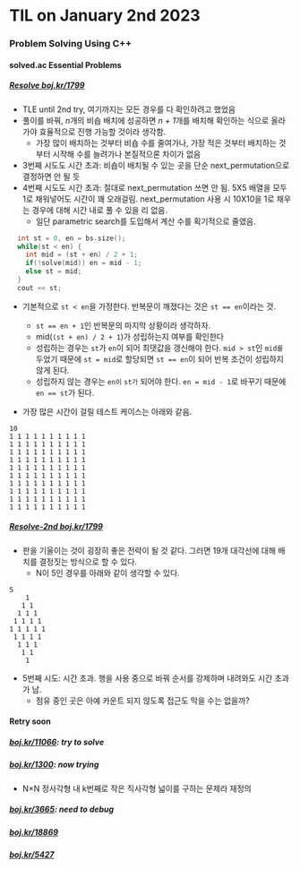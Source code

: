 # **TIL on January 2nd 2023**
### Problem Solving Using C++
#### solved.ac Essential Problems
##### [Resolve boj.kr/1799](../../../Problem%20Solving/boj/solvedac/1799-re-01-02-2023.cpp)
* TLE until 2nd try, 여기까지는 모든 경우를 다 확인하려고 했었음
* 풀이를 바꿔, *n*개의 비숍 배치에 성공하면 *n + 1*개를 배치해 확인하는 식으로 올라가야 효율적으로 진행 가능할 것이라 생각함.
  - 가장 많이 배치하는 것부터 비숍 수를 줄여가나, 가장 적은 것부터 배치하는 것부터 시작해 수를 늘려가나 본질적으론 차이가 없음
* 3번째 시도도 시간 초과: 비숍이 배치될 수 있는 곳을 단순 next_permutation으로 결정하면 안 될 듯
* 4번째 시도도 시간 초과: 절대로 next_permutation 쓰면 안 됨. 5X5 배열을 모두 1로 채워넣어도 시간이 꽤 오래걸림. next_permutation 사용 시 10X10을 1로 채우는 경우에 대해 시간 내로 풀 수 있을 리 없음.
  - 일단 parametric search를 도입해서 계산 수를 획기적으로 줄였음.
```cpp
  int st = 0, en = bs.size();
  while(st < en) {
    int mid = (st + en) / 2 + 1;
    if(!solve(mid)) en = mid - 1;
    else st = mid;
  }
  cout << st;
```
* 기본적으로 `st < en`을 가정한다. 반복문이 깨졌다는 것은 `st == en`이라는 것.
  - `st == en + 1`인 반복문의 마지막 상황이라 생각하자.
  - mid(`(st + en) / 2 + 1`)가 성립하는지 여부를 확인한다
  - 성립하는 경우는 `st`가 `en`이 되어 최댓값을 갱신해야 한다. `mid > st`인 `mid를` 두었기 때문에 `st = mid`로 할당되면 `st == en`이 되어 반복 조건이 성립하지 않게 된다.
  - 성립하지 않는 경우는 `en이` `st가` 되어야 한다. `en = mid - 1`로 바꾸기 때문에 `en == st`가 된다.

* 가장 많은 시간이 걸릴 테스트 케이스는 아래와 같음.

```shell
10
1 1 1 1 1 1 1 1 1 1
1 1 1 1 1 1 1 1 1 1
1 1 1 1 1 1 1 1 1 1
1 1 1 1 1 1 1 1 1 1
1 1 1 1 1 1 1 1 1 1
1 1 1 1 1 1 1 1 1 1
1 1 1 1 1 1 1 1 1 1
1 1 1 1 1 1 1 1 1 1
1 1 1 1 1 1 1 1 1 1
1 1 1 1 1 1 1 1 1 1
```

##### [Resolve-2nd boj.kr/1799](../../../Problem%20Solving/boj/solvedac/1799-re2-01-02-2023.cpp)
* 판을 기울이는 것이 굉장히 좋은 전략이 될 것 같다. 그러면 19개 대각선에 대해 배치를 결정짓는 방식으로 할 수 있다.
  - N이 5인 경우를 아래와 같이 생각할 수 있다.
```shell
5
    1
   1 1
  1 1 1
 1 1 1 1
1 1 1 1 1
 1 1 1 1
  1 1 1
   1 1
    1
```
* 5번째 시도: 시간 초과. 행을 사용 중으로 바꿔 순서를 강제하며 내려와도 시간 초과가 남.
  - 점유 중인 곳은 아예 카운트 되지 않도록 접근도 막을 수는 없을까?

#### Retry soon
##### [boj.kr/11066](../../../Problem%20Solving/boj/Dynamic%20programming/11066-12-28-2022.cpp): try to solve

##### [boj.kr/1300](../../../Problem%20Solving/boj/Binary%20search/1300-12-23-2022.cpp): now trying
* N×N 정사각형 내 k번째로 작은 직사각형 넓이를 구하는 문제라 재정의

##### [boj.kr/3665](../../../Problem%20Solving/boj/Topological%20sorting/3665-12-28-2022.cpp): need to debug

##### [boj.kr/18869](../../../Problem%20Solving/boj/Binary%20search/18869-08-29-2022.cpp)

##### [boj.kr/5427](../../../Problem%20Solving/boj/Breadth%20first%20search/5427-12-31-2022.cpp)